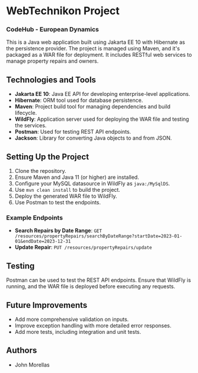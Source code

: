 
# WebTechnikon Project
### CodeHub - European Dynamics

This is a Java web application built using Jakarta EE 10 with Hibernate as the persistence provider. The project is managed using Maven, and it's packaged as a WAR file for deployment. It includes RESTful web services to manage property repairs and owners.

## Technologies and Tools

- **Jakarta EE 10**: Java EE API for developing enterprise-level applications.
- **Hibernate**: ORM tool used for database persistence.
- **Maven**: Project build tool for managing dependencies and build lifecycle.
- **WildFly**: Application server used for deploying the WAR file and testing the services.
- **Postman**: Used for testing REST API endpoints.
- **Jackson**: Library for converting Java objects to and from JSON.


## Setting Up the Project

1. Clone the repository.
2. Ensure Maven and Java 11 (or higher) are installed.
3. Configure your MySQL datasource in WildFly as `java:/MySqlDS`.
4. Use `mvn clean install` to build the project.
5. Deploy the generated WAR file to WildFly.
6. Use Postman to test the endpoints.

### Example Endpoints

- **Search Repairs by Date Range**: `GET /resources/propertyRepairs/searchByDateRange?startDate=2023-01-01&endDate=2023-12-31`
- **Update Repair**: `PUT /resources/propertyRepairs/update`

## Testing

Postman can be used to test the REST API endpoints. Ensure that WildFly is running, and the WAR file is deployed before executing any requests.


## Future Improvements

- Add more comprehensive validation on inputs.
- Improve exception handling with more detailed error responses.
- Add more tests, including integration and unit tests.

## Authors

- John Morellas


